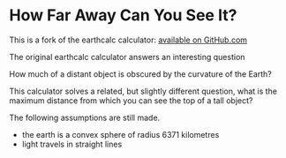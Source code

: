 # How Far Away Can You See It?

This is a fork of the earthcalc calculator: [available on GitHub.com][source-code]

[source-code]: https://github.com/dizzib/earthcalc

The original earthcalc calculator answers an interesting question

How much of a distant object is obscured by the curvature of the Earth?

This calculator solves a related, but slightly different question,
what is the maximum distance from which you can see the top of a tall
object?

The following assumptions are still made.
* the earth is a convex sphere of radius 6371 kilometres
* light travels in straight lines
